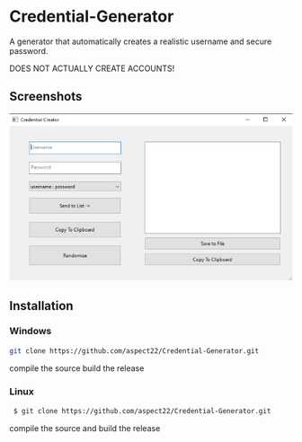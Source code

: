 
# Credential-Generator

A generator that automatically creates a realistic username and secure password.

DOES NOT ACTUALLY CREATE ACCOUNTS!




## Screenshots

![](https://github.com/aspect22/Credential-Generator/blob/main/Preview/preview.PNG)


## Installation

### Windows

```bash
git clone https://github.com/aspect22/Credential-Generator.git
```
compile the source build the release

### Linux
```bash
 $ git clone https://github.com/aspect22/Credential-Generator.git
```
compile the source and build the release